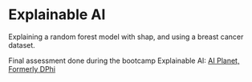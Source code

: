 # Explainable AI

Explaining a random forest model with shap,
and using a breast cancer dataset.

Final assessment done during the bootcamp Explainable AI: [ AI Planet, Formerly DPhi](https://aiplanet.com/)
